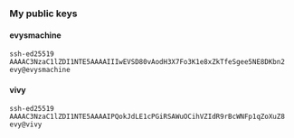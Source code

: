 ### My public keys
#### evysmachine
`ssh-ed25519 AAAAC3NzaC1lZDI1NTE5AAAAIIIwEVSD80vAodH3X7Fo3K1e8xZkTfeSgee5NE8DKbn2 evy@evysmachine`
#### vivy
`ssh-ed25519 AAAAC3NzaC1lZDI1NTE5AAAAIPQokJdLE1cPGiRSAWuOCihVZIdR9rBcWNFp1qZoXuZ8 evy@vivy`
